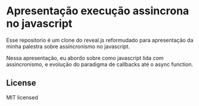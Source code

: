 # Apresentação execução assincrona no javascript

Esse repositorio é um clone do <a url=”https://github.com/hakimel/reveal.js”>reveal.js</a> reformudado para apresentação da minha palestra sobre assincronismo no javascript.

Nessa apresentação, eu abordo sobre como javascript lida com assincronismo, e evolução do paradigma de callbacks até o async function.

## License

MIT licensed